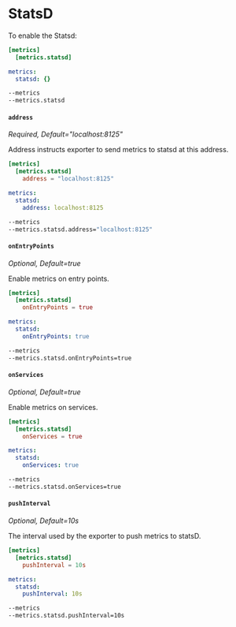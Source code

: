 # StatsD

To enable the Statsd:

```toml tab="File (TOML)"
[metrics]
  [metrics.statsd]
```

```yaml tab="File (TOML)"
metrics:
  statsd: {}
```

```bash tab="CLI"
--metrics
--metrics.statsd
```

#### `address`

_Required, Default="localhost:8125"_

Address instructs exporter to send metrics to statsd at this address.

```toml tab="File (TOML)"
[metrics]
  [metrics.statsd]
    address = "localhost:8125"
```

```yaml tab="File (TOML)"
metrics:
  statsd:
    address: localhost:8125
```

```bash tab="CLI"
--metrics
--metrics.statsd.address="localhost:8125"
```

#### `onEntryPoints`

_Optional, Default=true_

Enable metrics on entry points.

```toml tab="File (TOML)"
[metrics]
  [metrics.statsd]
    onEntryPoints = true
```

```yaml tab="File (TOML)"
metrics:
  statsd:
    onEntryPoints: true
```

```bash tab="CLI"
--metrics
--metrics.statsd.onEntryPoints=true
```

#### `onServices`

_Optional, Default=true_

Enable metrics on services.

```toml tab="File (TOML)"
[metrics]
  [metrics.statsd]
    onServices = true
```

```yaml tab="File (TOML)"
metrics:
  statsd:
    onServices: true
```

```bash tab="CLI"
--metrics
--metrics.statsd.onServices=true
```

#### `pushInterval`

_Optional, Default=10s_

The interval used by the exporter to push metrics to statsD.

```toml tab="File (TOML)"
[metrics]
  [metrics.statsd]
    pushInterval = 10s
```

```yaml tab="File (TOML)"
metrics:
  statsd:
    pushInterval: 10s
```

```bash tab="CLI"
--metrics
--metrics.statsd.pushInterval=10s
```
